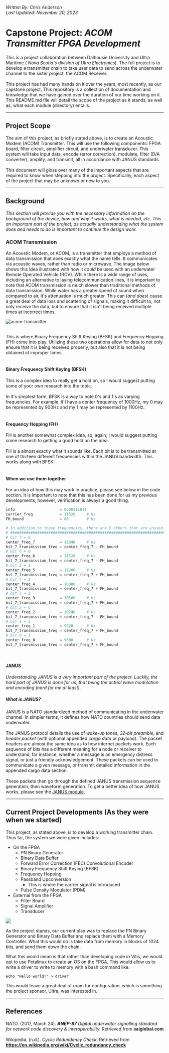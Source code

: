 *Written By: Chris Anderson*<br>
*Last Updated: November 20, 2023*

# Capstone Project: *ACOM Transmitter FPGA Development*
This is a project collaboration between Dalhousie University and Ultra Maritime ( *Nova Scotia's division of Ultra Electronics*). The full project is to develop a transmitter chain to take user data to send across the underwater channel to the sister project, the ACOM Receiver. 
<br>
<br>
This project has had many hands on it over the years, most recently, as our capstone project. This repository is a collection of documentation and knowledge that we have gained over the duration of our time working on it. This README\.md file will detail the scope of the project as it stands, as well as, what each module (directory) entails. 
<br>

---

## Project Scope
The aim of this project, as briefly stated above, is to create an Acoustic Modem (ACOM) Transmitter. This will use the following components: FPGA board, filter circuit, amplifier circuit, and underwater transducer. This system will take input data, encode (error correction), modulate, filter (D/A converter), amplify, and transmit, all in accordance with JANUS standards. 
<br>
<br>
This document will gloss over many of the important aspects that are required to know when stepping into the project. Specifically, each aspect of the project that may be unknown or new to you.

---

## Background
*This section will provide you with the necessary information on the background of the device, how and why it works, what is needed, etc. This an important part of the project, as actually understanding what the system does and needs to do is important to continue the design work.*

### ACOM Transmission
An Acoustic Modem, or ACOM, is a transmitter that employs a method of data transmission that does exactly what the name tells. It communicates via acoustic waves, rather than radio or microwave. The image below shows this idea illustrated with how it *could* be used with an underwater Remote Operated Vehicle (ROV). While there is a wide range of uses, including an alternative to laying telecommunication lines, it is important to note that ACOM transmission is much slower than traditional methods of data transmission. While water has a greater speed of sound when compared to air, it's attenuation is much greater. This can (*and does*) cause a great deal of data loss and scattering of signals, making it difficult to, not only receive the data, but to ensure that it isn't being received multiple times at incorrect times.
<br>

![acom-transmitter](/img/ACOM_Diagram.png)

<br>
This is where Binary Frequency Shift Keying (BFSK) and Frequency Hopping (FH) come into play. Utilizing these two operations allow for data to not only ensure that it is being received properly, but also that it is not being obtained at improper times. 
<br>
<br>

#### Binary Frequency Shift Keying (BFSK)
This is a complex idea to really get a hold on, so I would suggest putting some of your own research into the topic. 
<br>
<br>
In it's simplest form, BFSK is a way to note 0's and 1's as varying frequencies. For example, if I have a center frequency of 1000Hz, my 0 may be represented by 900Hz and my 1 may be represented by 1100Hz. 
<br>
<br>

#### Frequency Hopping (FH)
FH is another somewhat complex idea, so, again, I would suggest putting some research to getting a good hold on the idea. 
<br>
<br>
FH is a almost exactly what it sounds like. Each bit is to be transmitted at one of thirteen different frequencies within the JANUS bandwidth. This works along with BFSK. 
<br>
<br>

#### When we use them together
For an idea of how this may work in practice, please see below in the code section. It is important to note that this has been done for us my previous developments, however, verification is always a good thing.
```python
info                    = 0b00111011
carrier_freq            = 11520     # Hz
FH_bound                = 80        # Hz

# In addition to these frequencies, there are 5 others that are unused
# #####################################################################
# bit 7 = 0 
center_freq_7           = 11840     # Hz
bit_7_transmission_freq = center_freq_7 - FH_bound
# bit 6 = 0 
center_freq_6           = 11520     # Hz
bit_7_transmission_freq = center_freq_7 - FH_bound
# bit 5 = 1 
center_freq_5           = 11200     # Hz
bit_7_transmission_freq = center_freq_7 + FH_bound
# bit 4 = 1 
center_freq_4           = 10880     # Hz
bit_7_transmission_freq = center_freq_7 + FH_bound
# bit 3 = 1 
center_freq_3           = 10560     # Hz
bit_7_transmission_freq = center_freq_7 + FH_bound
# bit 2 = 0 
center_freq_2           = 10240     # Hz
bit_7_transmission_freq = center_freq_7 - FH_bound
# bit 1 = 1 
center_freq_1           = 9920      # Hz
bit_7_transmission_freq = center_freq_7 + FH_bound
# bit 0 = 1 
center_freq_0           = 9600      # Hz
bit_7_transmission_freq = center_freq_7 + FH_bound
```


<br>

#### JANUS
*Understanding JANUS is a very important part of the project. Luckily, the hard part of JANUS is done for us, that being the actual wave modulation and encoding (hard for me at least).*
<br>

##### What is JANUS?
JANUS is a NATO standardized method of communicating in the underwater channel. In simpler terms, it defines how NATO countries should send data underwater. 
<br>
<br>
The JANUS protocol details the use of *wake-up tones*, *32-bit preamble*, and *header packet* (with optional appended *cargo data* or payload). The packet headers are almost the same idea as to how internet packets work. Each sequence of bits has a different meaning for a node or receiver to understand, for instance, whether a message is an emergency distress signal, or just a friendly acknowledgement. These packets can be used to communicate a given message, or transmit detailed information in the appended cargo data section.
<br>
<br>
These packets then go through the defined JANUS transmission sequence generation, then waveform generation. To get a better idea of how JANUS works, please see the [JANUS module](/JANUS/README.md).
<br>

---

## Current Project Developments (As they were when we started)
<p>
This project, as stated above, is to develop a working transmitter chain. Thus far, the system we were given includes: 
</p>

+ On the FPGA
    + PN Binary Generator
    + Binary Data Buffer
    + Forward Error Correction (FEC) Convolutional Encoder
    + Binary Frequency Shift Keying (BFSK)
    + Frequency Hopping
    + Passband Upconversion
        + This is where the carrier signal is introduced
    + Pulse Density Modulator (PDM)
+ External from the FPGA
    + Filter Board
    + Signal Amplifier
    + Transducer <br> 
<p>
<img align="left" src="./img/transmitter-chain.png">
&nbsp;
</p>
<p>
As the project stands, our current plan was to replace the PN Binary Generator and Binary Data Buffer and replace them with a Memory Controller. What this would do is take data from memory in blocks of 1024 bits, and send them down the chain. 
</p>
<p>
What this would mean is that rather than developing code in Vitis, we would opt to use Petalinux to create an OS on the FPGA. This would allow us to write a driver to write to memory with a bash command like: <br> 
</p>

```echo "Hello world!" > driver``` <br>

<p>
This would leave a great deal of room for configuration, which is something the project sponsor, Ultra, was interested in.
</p>

---

## References
NATO. (2017, March 24). ***ANEP-87*** *Digital underwater signalling standard for network node discovery & interoperability.* Retrieved from **saiglobal.com**
<br>
<br>
Wikipedia. (n.d.). *Cyclic Redundancy Check*. Retrieved from **https://en.wikipedia.org/wiki/Cyclic_redundancy_check**